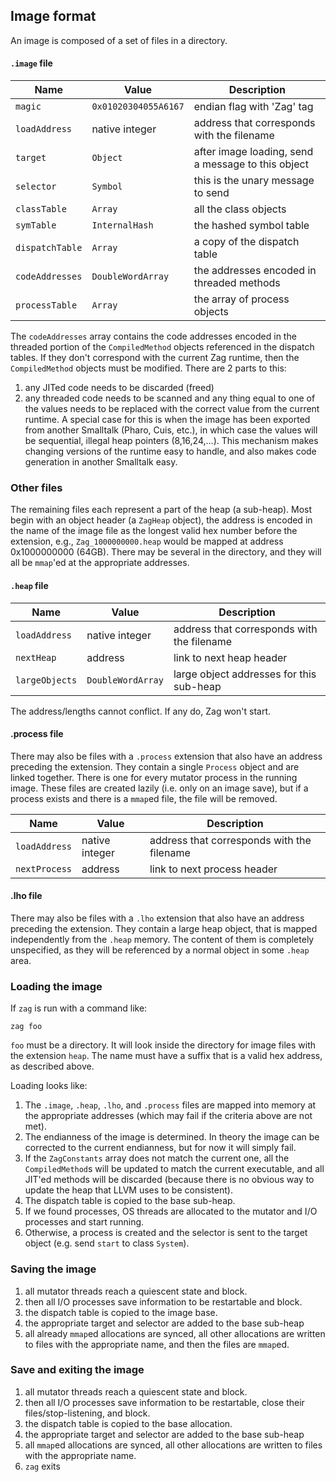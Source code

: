 ## Image format
An image is composed of a set of files in a directory. 

#### `.image` file

| Name            | Value                | Description                                        |
| --------------- | -------------------- | -------------------------------------------------- |
| `magic`         | `0x01020304055A6167` | endian flag with 'Zag' tag                         |
| `loadAddress`   | native integer       | address that corresponds with the filename         |
| `target`        | `Object`             | after image loading, send a message to this object |
| `selector`      | `Symbol`             | this is the unary message to send                  |
| `classTable`    | `Array`              | all the class objects                              |
| `symTable`      | `InternalHash`       | the hashed symbol table                            |
| `dispatchTable` | `Array`              | a copy of the dispatch table                       |
| `codeAddresses` | `DoubleWordArray`    | the addresses encoded in threaded methods          |
| `processTable`  | `Array`              | the array of process objects                       |
The `codeAddresses` array contains the code addresses encoded in the threaded portion of the `CompiledMethod` objects referenced in the dispatch tables. If they don't correspond with the current Zag runtime, then the `CompiledMethod` objects must be modified. There are 2 parts to this:
1. any JITed code needs to be discarded (freed)
2. any threaded code needs to be scanned and any thing equal to one of the values needs to be replaced with the correct value from the current runtime.
A special case for this is when the image has been exported from another Smalltalk (Pharo, Cuis, etc.), in which case the values will be sequential, illegal heap pointers (8,16,24,...).
This mechanism makes changing versions of the runtime easy to handle, and also makes code generation in another Smalltalk easy.
### Other files
The remaining files each represent a part of the heap (a sub-heap). Most begin with an object header (a `ZagHeap` object), the address is encoded in the name of the image file as the longest valid hex number before the extension, e.g., `Zag_1000000000.heap` would be mapped at address 0x1000000000 (64GB). There may be several in the directory, and they will all be `mmap`'ed at the appropriate addresses.
#### `.heap` file

| Name           | Value             | Description                                |
| -------------- | ----------------- | ------------------------------------------ |
| `loadAddress`  | native integer    | address that corresponds with the filename |
| `nextHeap`     | address           | link to next heap header                   |
| `largeObjects` | `DoubleWordArray` | large object addresses for this sub-heap   |
The address/lengths cannot conflict. If any do, Zag won't start.
#### .process file
There may also be files with a `.process` extension that also have an address preceding the extension. They contain a single `Process` object and are linked together. There is one for every mutator process in the running image. These files are created lazily (i.e. only on an image save), but if a process exists and there is a `mmap`ed file, the file will be removed.

| Name          | Value          | Description                                |
| ------------- | -------------- | ------------------------------------------ |
| `loadAddress` | native integer | address that corresponds with the filename |
| `nextProcess` | address        | link to next process header                |
#### .lho file
There may also be files with a `.lho` extension that also have an address preceding the extension. They contain a large heap object, that is mapped independently from the `.heap` memory. The content of them is completely unspecified, as they will be referenced by a normal object in some `.heap` area.
### Loading the image
If `zag` is run with a command like:
```
zag foo
```
`foo` must be a directory. It will look inside the directory for image files with the extension `heap`. The name must have a suffix that is a valid hex address, as described above.

Loading looks like:
1. The `.image`, `.heap`, `.lho`, and `.process` files are mapped into memory at the appropriate addresses (which may fail if the criteria above are not met).
2. The endianness of the image is determined. In theory the image can be corrected to the current endianness, but for now it will simply fail.
3. If the `ZagConstants` array does not match the current one, all the `CompiledMethod`s will be updated to match the current executable, and all JIT'ed methods will be discarded (because there is no obvious way to update the heap that LLVM uses to be consistent).
4. The dispatch table is copied to the base sub-heap.
5. If we found processes, OS threads are allocated to the mutator and I/O processes and start running.
6. Otherwise, a process is created and the selector is sent to the target object (e.g. send `start` to class `System`).

### Saving the image
1. all mutator threads reach a quiescent state and block.
2. then all I/O processes save information to be restartable and block.
3. the dispatch table is copied to the image base.
4. the appropriate target and selector are added to the base sub-heap
5. all already `mmap`ed allocations are synced, all other allocations are written to files with the appropriate name, and then the files are `mmap`ed.

### Save and exiting the image
1. all mutator threads reach a quiescent state and block.
2. then all I/O processes save information to be restartable, close their files/stop-listening, and block.
3. the dispatch table is copied to the base allocation.
4. the appropriate target and selector are added to the base sub-heap
5. all `mmap`ed allocations are synced, all other allocations are written to files with the appropriate name.
6. `zag` exits
